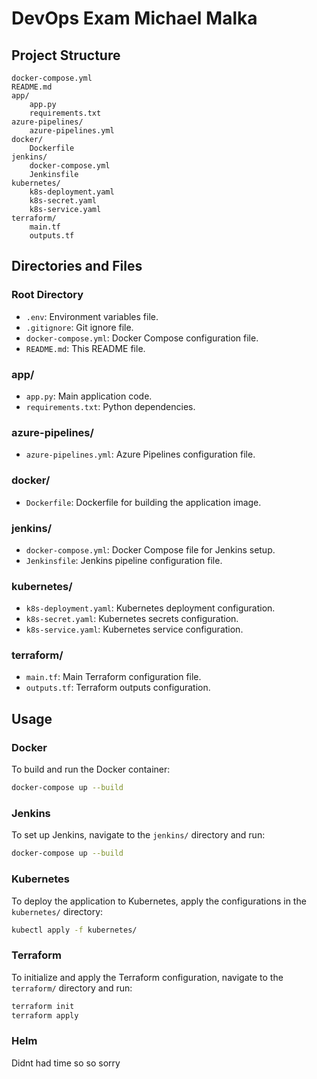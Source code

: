 # DevOps Exam Michael Malka


## Project Structure

```
docker-compose.yml
README.md
app/
    app.py
    requirements.txt
azure-pipelines/
    azure-pipelines.yml
docker/
    Dockerfile
jenkins/
    docker-compose.yml
    Jenkinsfile
kubernetes/
    k8s-deployment.yaml
    k8s-secret.yaml
    k8s-service.yaml
terraform/
    main.tf
    outputs.tf
```

## Directories and Files

### Root Directory
- `.env`: Environment variables file.
- `.gitignore`: Git ignore file.
- `docker-compose.yml`: Docker Compose configuration file.
- `README.md`: This README file.

### app/
- `app.py`: Main application code.
- `requirements.txt`: Python dependencies.

### azure-pipelines/
- `azure-pipelines.yml`: Azure Pipelines configuration file.

### docker/
- `Dockerfile`: Dockerfile for building the application image.

### jenkins/
- `docker-compose.yml`: Docker Compose file for Jenkins setup.
- `Jenkinsfile`: Jenkins pipeline configuration file.


### kubernetes/
- `k8s-deployment.yaml`: Kubernetes deployment configuration.
- `k8s-secret.yaml`: Kubernetes secrets configuration.
- `k8s-service.yaml`: Kubernetes service configuration.

### terraform/
- `main.tf`: Main Terraform configuration file.
- `outputs.tf`: Terraform outputs configuration.


## Usage

### Docker
To build and run the Docker container:
```sh
docker-compose up --build
```

### Jenkins
To set up Jenkins, navigate to the `jenkins/` directory and run:
```sh
docker-compose up --build
```

### Kubernetes
To deploy the application to Kubernetes, apply the configurations in the `kubernetes/` directory:
```sh
kubectl apply -f kubernetes/
```

### Terraform
To initialize and apply the Terraform configuration, navigate to the `terraform/` directory and run:
```sh
terraform init
terraform apply
```
### Helm 
Didnt had time so so sorry 
